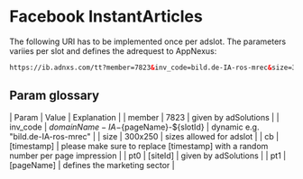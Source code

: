 # Facebook InstantArticles

The following URI has to be implemented once per adslot. The parameters variies per slot and defines the adrequest to AppNexus:

```html
https://ib.adnxs.com/tt?member=7823&inv_code=bild.de-IA-ros-mrec&size=300x250&cb=[timestamp]&pt0=[siteId]&pt1=[pageName]
```

## Param glossary

| Param    | Value                                  | Explanation                                                                      |
| member   | 7823                                   | given by adSolutions                                                             |
| inv_code | ${domainName}-IA-${pageName}-${slotId} | dynamic e.g. "bild.de-IA-ros-mrec"                                               |
| size     | 300x250                                | sizes allowed for adslot                                                         |
| cb       | [timestamp]                            | please make sure to replace [timestamp] with a random number per page impression |
| pt0      | [siteId]                               | given by adSolutions                                                             |
| pt1      | [pageName]                             | defines the marketing sector                                                     |
